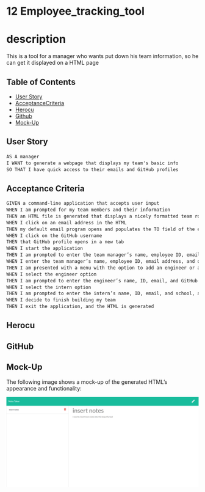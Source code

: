 # 12 Employee_tracking_tool

# description

This is a tool for a manager who wants put down his team information, so he can get it displayed on a HTML page

## Table of Contents

* [User Story](#UserStory)
* [AcceptanceCriteria](#AcceptanceCriteria)
* [Herocu](#Herocu)
* [Github](#Github)
* [Mock-Up](#Mock-Up)

## User Story

```md
AS A manager
I WANT to generate a webpage that displays my team's basic info
SO THAT I have quick access to their emails and GitHub profiles
```

## Acceptance Criteria

```md
GIVEN a command-line application that accepts user input
WHEN I am prompted for my team members and their information
THEN an HTML file is generated that displays a nicely formatted team roster based on user input
WHEN I click on an email address in the HTML
THEN my default email program opens and populates the TO field of the email with the address
WHEN I click on the GitHub username
THEN that GitHub profile opens in a new tab
WHEN I start the application
THEN I am prompted to enter the team manager’s name, employee ID, email address, and office number
WHEN I enter the team manager’s name, employee ID, email address, and office number
THEN I am presented with a menu with the option to add an engineer or an intern or to finish building my team
WHEN I select the engineer option
THEN I am prompted to enter the engineer’s name, ID, email, and GitHub username, and I am taken back to the menu
WHEN I select the intern option
THEN I am prompted to enter the intern’s name, ID, email, and school, and I am taken back to the menu
WHEN I decide to finish building my team
THEN I exit the application, and the HTML is generated
```

## Herocu
    
## GitHub     
    

## Mock-Up

The following image shows a mock-up of the generated HTML’s appearance and functionality:

![HTML webpage for my team](https://github.com/marcojansen-gmx/Note-taker-app/blob/main/note_taker.png?raw=true)